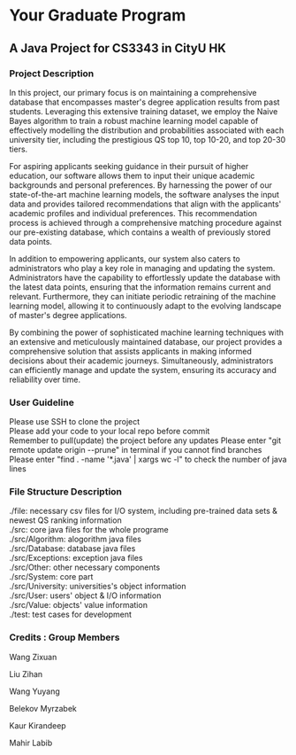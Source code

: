 # Your Graduate Program
## A Java Project for CS3343 in CityU HK

### Project Description
In this project, our primary focus is on maintaining a comprehensive database that encompasses master's degree application results from past students. Leveraging this extensive training dataset, we employ the Naive Bayes algorithm to train a robust machine learning model capable of effectively modelling the distribution and probabilities associated with each university tier, including the prestigious QS top 10, top 10-20, and top 20-30 tiers. 

For aspiring applicants seeking guidance in their pursuit of higher education, our software allows them to input their unique academic backgrounds and personal preferences. By harnessing the power of our state-of-the-art machine learning models, the software analyses the input data and provides tailored recommendations that align with the applicants' academic profiles and individual preferences. This recommendation process is achieved through a comprehensive matching procedure against our pre-existing database, which contains a wealth of previously stored data points.  

In addition to empowering applicants, our system also caters to administrators who play a key role in managing and updating the system. Administrators have the capability to effortlessly update the database with the latest data points, ensuring that the information remains current and relevant. Furthermore, they can initiate periodic retraining of the machine learning model, allowing it to continuously adapt to the evolving landscape of master's degree applications. 

By combining the power of sophisticated machine learning techniques with an extensive and meticulously maintained database, our project provides a comprehensive solution that assists applicants in making informed decisions about their academic journeys. Simultaneously, administrators can efficiently manage and update the system, ensuring its accuracy and reliability over time. 

### User Guideline 
Please use SSH to clone the project  
Please add your code to your local repo before commit  
Remember to pull(update) the project before any updates
Please enter "git remote update origin --prune" in terminal if you cannot find branches  
Please enter "find . -name '*.java' | xargs wc -l" to check the number of java lines

### File Structure Description
./file: necessary csv files for I/O system, including pre-trained data sets & newest QS ranking information  
./src: core java files for the whole programe  
  ./src/Algorithm: alogorithm java files  
  ./src/Database: database java files  
  ./src/Exceptions: exception java files  
  ./src/Other: other necessary components  
  ./src/System: core part  
  ./src/University: universities's object information  
  ./src/User: users' object & I/O information  
  ./src/Value: objects' value information  
./test: test cases for development  

### Credits : Group Members
Wang Zixuan 

Liu Zihan

Wang Yuyang

Belekov Myrzabek

Kaur Kirandeep

Mahir Labib
